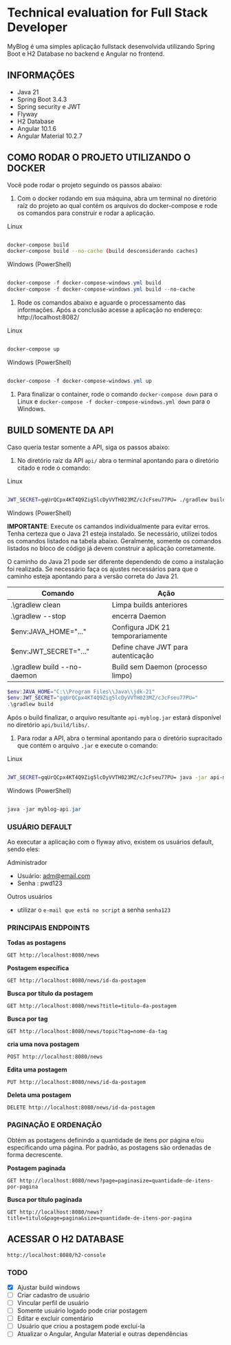 # Technical evaluation for Full Stack Developer

MyBlog é uma simples aplicação fullstack desenvolvida utilizando Spring Boot e H2 Database no backend e Angular no frontend.

## INFORMAÇÕES

- Java 21
- Spring Boot 3.4.3
- Spring security e JWT
- Flyway
- H2 Database
- Angular 10.1.6
- Angular Material 10.2.7

## COMO RODAR O PROJETO UTILIZANDO O DOCKER

Você pode rodar o projeto seguindo os passos abaixo:

1. Com o docker rodando em sua máquina, abra um terminal no diretório raíz do projeto ao qual contém os arquivos do docker-compose e rode os comandos para construir e rodar a aplicação.

Linux
```bash

docker-compose build
docker-compose build --no-cache (build desconsiderando caches)
```

Windows (PowerShell)
```powershell

docker-compose -f docker-compose-windows.yml build
docker-compose -f docker-compose-windows.yml build --no-cache
```


1. Rode os comandos abaixo e aguarde o processamento das informações. Após a conclusão acesse a aplicação no endereço: http://localhost:8082/

Linux
```bash

docker-compose up

```
Windows (PowerShell)
```powershell

docker-compose -f docker-compose-windows.yml up

```

1. Para finalizar o container, rode o comando `docker-compose down` para o Linux e `docker-compose -f docker-compose-windows.yml down` para o Windows.

## BUILD SOMENTE DA API

Caso queria testar somente a API, siga os passos abaixo:

1. No diretório raíz da API `api/` abra o terminal apontando para o diretório citado e rode o comando:

Linux
```bash

JWT_SECRET=gqUrQCpx4KT4Q9Zig5lcDyVVTH023MZ/cJcFseu77PU= ./gradlew build

```

Windows (PowerShell)

**IMPORTANTE**: Execute os camandos individualmente para evitar erros. Tenha certeza que o Java 21 esteja instalado.
Se necessário, utilizei todos os comandos listados na tabela abaixo. Geralmente, somente os comandos
listados no bloco de código já devem construir a aplicação corretamente.

O caminho do Java 21 pode ser diferente dependendo de como a instalação foi realizada. Se necessário faça os ajustes
necessários para que o caminho esteja apontando para a versão correta do Java 21.

| Comando                     | Ação                                  |
|-----------------------------|---------------------------------------|
| .\gradlew clean             | Limpa builds anteriores               |
| .\gradlew --stop            | encerra Daemon                        |
| $env:JAVA_HOME="..."        | Configura JDK 21 temporariamente      |
| $env:JWT_SECRET="..."       | Define chave JWT para autenticação    |
| .\gradlew build --no-daemon | Build sem Daemon (processo limpo)     |

```powershell
$env:JAVA_HOME="C:\\Program Files\\Java\\jdk-21"
$env:JWT_SECRET="gqUrQCpx4KT4Q9Zig5lcDyVVTH023MZ/cJcFseu77PU="
.\gradlew build
```
Após o build finalizar, o arquivo resultante `api-myblog.jar` estará disponível no diretório `api/build/libs/`.

1. Para rodar a API, abra o terminal apontando para o diretório supracitado que contém o arquivo `.jar` e execute o comando:

Linux
```bash

JWT_SECRET=gqUrQCpx4KT4Q9Zig5lcDyVVTH023MZ/cJcFseu77PU= java -jar api-myblog.jar

```

Windows (PowerShell)
```powershell

java -jar myblog-api.jar
```

### USUÁRIO DEFAULT

Ao executar a aplicação com o flyway ativo, existem os usuários default, sendo eles:

Administrador

- Usuário: adm@email.com
- Senha  : pwd123

Outros usuários

- utilizar o `e-mail que está no script`  a senha `senha123`

### PRINCIPAIS ENDPOINTS

**Todas as postagens**
```
GET http://localhost:8080/news
```

**Postagem específica**
```
GET http://localhost:8080/news/id-da-postagem
```

**Busca por título da postagem**
```
GET http://localhost:8080/news?title=titulo-da-postagem
```

**Busca por tag**
```
GET http://localhost:8080/news/topic?tag=nome-da-tag
```

**cria uma nova postagem**
```
POST http://localhost:8080/news
```

**Edita uma postagem**
```
PUT http://localhost:8080/news/id-da-postagem
```

**Deleta uma postagem**
```
DELETE http://localhost:8080/news/id-da-postagem
```

### PAGINAÇÃO E ORDENAÇÃO

Obtém as postagens definindo a quantidade de itens por página e/ou especificando uma página. Por padrão, as postagens são ordenadas de forma decrescente.

**Postagem paginada**
```
GET http://localhost:8080/news?page=paginasize=quantidade-de-itens-por-pagina
```


**Busca por título paginada**
```
GET http://localhost:8080/news?title=titulo&page=pagina&size=quantidade-de-itens-por-pagina
```

## ACESSAR O H2 DATABASE

```
http://localhost:8080/h2-console
```

### TODO

- [X] Ajustar build windows
- [ ] Criar cadastro de usuário
- [ ] Vincular perfil de usuário
- [ ] Somente usuário logado pode criar postagem
- [ ] Editar e excluir comentário
- [ ] Usuário que criou a postagem pode excluí-la
- [ ] Atualizar o Angular, Angular Material e outras dependências
